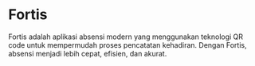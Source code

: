 # Fortis

Fortis adalah aplikasi absensi modern yang menggunakan teknologi QR code untuk mempermudah proses pencatatan kehadiran. Dengan Fortis, absensi menjadi lebih cepat, efisien, dan akurat.

